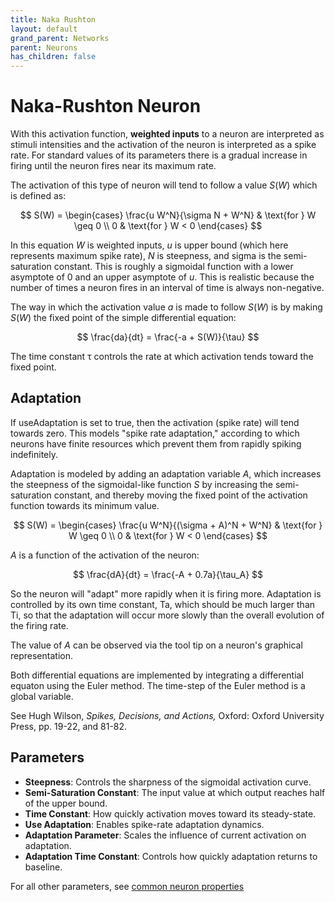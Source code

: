 ```yaml
---
title: Naka Rushton
layout: default
grand_parent: Networks
parent: Neurons
has_children: false
---
```


# Naka-Rushton Neuron

With this activation function, **weighted inputs** to a neuron are interpreted as stimuli intensities and the activation of the neuron is interpreted as a spike rate. For standard values of its parameters there is a gradual increase in firing until the neuron fires near its maximum rate.

The activation of this type of neuron will tend to follow a value *S*(*W*) which is defined as:

$$
S(W) = 
\begin{cases} 
\frac{u W^N}{\sigma N + W^N} & \text{for } W \geq 0 \\
0 & \text{for } W < 0
\end{cases}
$$

In this equation *W* is weighted inputs, *u* is upper bound (which here represents maximum spike rate), *N* is steepness, and sigma is the semi-saturation constant. This is roughly a sigmoidal function with a lower asymptote of 0 and an upper asymptote of *u*. This is realistic because the number of times a neuron fires in an interval of time is always non-negative.

The way in which the activation value *a* is made to follow *S*(*W*) is by making *S*(*W*) the fixed point of the simple differential equation:

$$
\frac{da}{dt} = \frac{-a + S(W)}{\tau}
$$

The time constant &#964; controls the rate at which activation tends toward the fixed point.

## Adaptation

If useAdaptation is set to true, then the activation (spike rate) will tend towards zero. This models "spike rate adaptation," according to which neurons have finite resources which prevent them from rapidly spiking indefinitely.

Adaptation is modeled by adding an adaptation variable *A*, which increases the steepness of the sigmoidal-like function *S* by increasing the semi-saturation constant, and thereby moving the fixed point of the activation function towards its minimum value.

$$
S(W) = 
\begin{cases} 
\frac{u W^N}{(\sigma + A)^N + W^N} & \text{for } W \geq 0 \\
0 & \text{for } W < 0
\end{cases}
$$

*A* is a function of the activation of the neuron:


$$ \frac{dA}{dt} = \frac{-A + 0.7a}{\tau_A} $$


So the neuron will "adapt" more rapidly when it is firing more. Adaptation is controlled by its own time constant, Ta, which should be much larger than Ti, so that the adaptation will occur more slowly than the overall evolution of the firing rate.

The value of *A* can be observed via the tool tip on a neuron's graphical representation.

Both differential equations are implemented by integrating a differential equaton using the Euler method. The time-step of the Euler method is a global variable.

See Hugh Wilson, *Spikes, Decisions, and Actions,* Oxford: Oxford University Press, pp. 19-22, and 81-82.

## Parameters

- **Steepness**: Controls the sharpness of the sigmoidal activation curve.
- **Semi-Saturation Constant**: The input value at which output reaches half of the upper bound.
- **Time Constant**: How quickly activation moves toward its steady-state.
- **Use Adaptation**: Enables spike-rate adaptation dynamics.
- **Adaptation Parameter**: Scales the influence of current activation on adaptation.
- **Adaptation Time Constant**: Controls how quickly adaptation returns to baseline.

For all other parameters, see [common neuron properties](/docs/network/neurons/index#common-neuron-properties)


